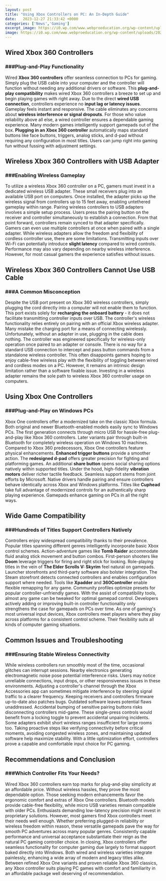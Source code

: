 ```yaml
---
layout: post
title: "Using Xbox Controllers on PC: An In-Depth Guide"
date:   2023-12-27 21:33:42 +0000
categories: ['News','Gaming']
excerpt_image: https://i0.wp.com/www.webproeducation.org/wp-content/uploads/2020/01/how-to-connect-xbox-one-controller-to-pc.png?w=960&amp;ssl=1
image: https://i0.wp.com/www.webproeducation.org/wp-content/uploads/2020/01/how-to-connect-xbox-one-controller-to-pc.png?w=960&amp;ssl=1
---
```


##  Wired Xbox 360 Controllers
### ###Plug-and-Play Functionality
Wired **Xbox 360 controllers** offer seamless connection to PCs for gaming. Simply plug the USB cable into your computer and the controller will function without needing any additional drivers or software. This **plug-and-play compatibility** makes wired Xbox 360 controllers a breeze to set up and begin playing games with right away. 
Due to the direct **wired USB connection**, controllers experience no **input lag or latency issues**. Gameplay feels instant and responsive. The cable eliminates any concerns about **wireless interference or signal dropouts**. For those who value reliability above all else, a wired controller ensures a dependable gaming experience. 
Many modern games intelligently support gamepads out of the box. **Plugging in an Xbox 360 controller** automatically maps standard buttons like face buttons, triggers, analog sticks, and d-pad without requiring any configuration in most titles. Users can jump right into gaming fun without fussing with adjustment settings.
##  Wireless Xbox 360 Controllers with USB Adapter  
### ###Enabling Wireless Gameplay 
To utilize a wireless Xbox 360 controller on a PC, gamers must invest in a dedicated wireless USB adapter. These small receivers plug into an available USB port on computers. Once installed, the adapter picks up the wireless signal from controllers up to 15 feet away, enabling untethered gameplay within range. 
Pairing wireless controllers to USB adapters involves a simple setup process. Users press the pairing button on the receiver and controller simultaneously to establish a connection. From that point forward, controllers remain synced to that adapter specifically. Gamers can even use multiple controllers at once when paired with a single adapter.
While wireless adapters allow the freedom and flexibility of cordless controller use, there are some limitations. Transmitting inputs over Wi-Fi can potentially introduce **slight latency** compared to wired controls. Performance may also vary depending on nearby wireless interference. However, for most casual gamers the experience satisfies without issues.
##  Wireless Xbox 360 Controllers Cannot Use USB Cable  
### ###A Common Misconception 
Despite the USB port present on Xbox 360 wireless controllers, simply plugging the cord directly into a computer will not enable them to function. This port exists solely for **recharging the onboard battery** - it does not facilitate transmitting controller inputs over USB. The controller's wireless functionality relies entirely on pairing with an official Xbox wireless adapter.
Many mistake the charging port for a means of connecting wirelessly. Unfortunately, without an adapter in use, plugging in the cable does nothing. The controller was engineered specifically for wireless-only operation once paired to an adapter or console. There is no way for a standard USB connection to intercept and pass button commands from a standalone wireless controller.
This often disappoints gamers hoping to enjoy cable-free wireless play with the flexibility of toggling between wired and cordless modes on a PC. However, it remains an intrinsic design limitation rather than a software fixable issue. Investing in a wireless adapter remains the sole path to wireless Xbox 360 controller usage on computers.
##  Using Xbox One Controllers  
### ###Plug-and-Play on Windows PCs
Xbox One controllers offer a modernized take on the classic Xbox formula. Both original and newer Bluetooth-enabled models easily sync to Windows PCs. The first generation connects through micro USB for hassle-free plug-and-play like Xbox 360 controllers. Later variants pair through built-in Bluetooth for completely wireless operation on Windows 10 machines.
Compared to Xbox 360 predecessors, Xbox One controllers feature physical enhancements. **Enhanced trigger buttons** provide a smoother action. The **redesigned d-pad** offers greater precision for fighting and platforming games. An additional **share button** opens social sharing options natively within supported titles. Under the hood, high-fidelity **vibration motors** deliver richer tactile feedback.
Seamless support stems from joint efforts by Microsoft. Native drivers handle pairing and ensure controllers behave identically across Xbox and Windows platforms. Titles like **Cuphead** take full advantage of modernized controls for an authentically sharp playing experience. Gamepads enhance gaming on PCs in all the right ways.
##  Wide Game Compatibility
### ###Hundreds of Titles Support Controllers Natively  
Controllers enjoy widespread compatibility thanks to their prevalence. Popular titles spanning different genres intelligently incorporate basic Xbox control schemes. Action-adventure games like **Tomb Raider** accommodate fluid analog stick movement and button combos. First-person shooters like **Doom** leverage triggers for firing and right stick for looking. Role-playing titles in the vein of **The Elder Scrolls V: Skyrim** feel natural on gamepads.
Launcher storefronts and third-party software also bolster integration. The Steam storefront detects connected controllers and enables configuration support where needed. Tools like **Xpadder** and **360Controller** enable flexible remapping for any game. Community profiles optimize presets for popular controller-unfriendly games. With the assist of compatibility tools, almost any game can be tweaked for optimal gamepad control. 
Developers actively adding or improving built-in controller functionality only strengthens the case for gamepads on PCs over time. As one of gaming's most universal input devices, Xbox controllers meet players where they play across platforms for a consistent control scheme. Their flexibility suits all kinds of computer gaming situations.
##  Common Issues and Troubleshooting 
### ###Ensuring Stable Wireless Connectivity
While wireless controllers run smoothly most of the time, occasional glitches can interrupt sessions. Nearby electronics generating electromagnetic noise pose potential interference risks. Users may notice unreliable connections, input drops, or other responsiveness issues in these environments. 
Adjusting a controller's channel through the Xbox Accessories app can sometimes mitigate interference by steering signal traffic to a clearer frequency. Keeping receivers and controllers firmware up-to-date also patches bugs. Outdated software leaves potential flaws unaddressed.
Accidental bumping of sensitive pairing buttons risks disconnecting controllers mid-game. These single-press controls would benefit from a locking toggle to prevent accidental unpairing incidents. Some adapters exhibit short wireless ranges insufficient for large rooms too. 
Taking proactive steps like verifying connectivity before critical moments, avoiding congested wireless zones, and maintaining updated software help maximize stability. With a little optimization effort, controllers prove a capable and comfortable input choice for PC gaming.
##  Recommendations and Conclusion
### ###Which Controller Fits Your Needs?
Wired Xbox 360 controllers earn top marks for plug-and-play simplicity at an affordable price. Without wireless hassles, they prove the most dependable option. Those seeking modern enhancements favor the ergonomic comfort and extras of Xbox One controllers. Bluetooth models provide cable-free flexibility, while micro USB varieties remain compatible with older PCs.
Enthusiasts demanding low-latency precision might invest in proprietary solutions. However, most gamers find Xbox controllers meet their needs well enough. Whether preferring plugged-in reliability or wireless freedom within reason, these versatile gamepads pave the way for smooth PC adventures across many popular genres. Consistently capable performance and universal acceptance substantiate their reign as the natural PC gaming controller choice.
In closing, Xbox controllers offer seamless functionality for computer gaming due largely to format support baked directly into Windows. Both wired and wireless varieties integrate painlessly, enhancing a wide array of modern and legacy titles alike. Between refined Xbox One variants and proven reliable Xbox 360 classics, any Xbox controller suits playing PC games with comfort and familiarity in an affordable package well deserving of recommendation.
